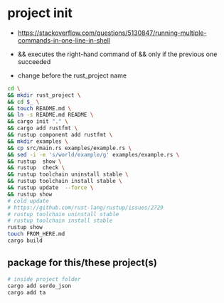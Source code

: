 # project init

- https://stackoverflow.com/questions/5130847/running-multiple-commands-in-one-line-in-shell
- && executes the right-hand command of && only if the previous one succeeded

- change before the rust_project name

```bash
cd \
&& mkdir rust_project \
&& cd $_ \
&& touch README.md \
&& ln -s README.md README \
&& cargo init "." \
&& cargo add rustfmt \
&& rustup component add rustfmt \
&& mkdir examples \
&& cp src/main.rs examples/example.rs \
&& sed -i -e 's/world/example/g' examples/example.rs \
&& rustup  show \
&& rustup  check \
&& rustup toolchain uninstall stable \
&& rustup toolchain install stable \
&& rustup update  --force \
&& rustup show 
# cold update 
# https://github.com/rust-lang/rustup/issues/2729
# rustup toolchain uninstall stable
# rustup toolchain install stable
rustup show
touch FROM_HERE.md 
cargo build
```

## package for this/these project(s)

```bash
# inside project folder
cargo add serde_json
cargo add ta
```
